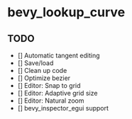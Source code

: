 # bevy_lookup_curve

## TODO
- [] Automatic tangent editing
- [] Save/load
- [] Clean up code
- [] Optimize bezier
- [] Editor: Snap to grid
- [] Editor: Adaptive grid size
- [] Editor: Natural zoom
- [] bevy_inspector_egui support
